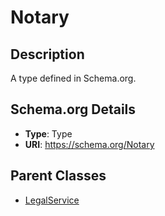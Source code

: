 # Notary

## Description
A type defined in Schema.org.

## Schema.org Details
- **Type**: Type
- **URI**: https://schema.org/Notary

## Parent Classes
- [LegalService](../LegalService.md)

